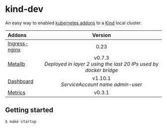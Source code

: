 # kind-dev

An easy way to enabled [kubernetes addons](https://kubernetes.io/docs/concepts/cluster-administration/addons/) to a [Kind](https://github.com/kubernetes-sigs/kind) local cluster.

Addons | Version | 
| :--- | :---: |
| [Ingress-nginx](https://github.com/kubernetes/ingress-nginx)  | 0.23|
| [Metallb](https://metallb.universe.tf/) | v0.7.3 <br> *Deployed in layer 2 using the last 20 IPs used by docker bridge* |
| [Dashboard](https://github.com/kubernetes/dashboard) | v1.10.1 <br> *ServiceAccount name admin-user* |
| [Metrics](https://github.com/kubernetes-incubator/metrics-server) | v0.3.1

## Getting started

```bash
$ make startup
```
